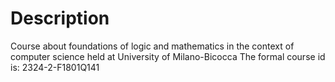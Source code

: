 # Description
Course about foundations of logic and mathematics in the context of computer science held at University of Milano-Bicocca
The formal course id is: 2324-2-F1801Q141
